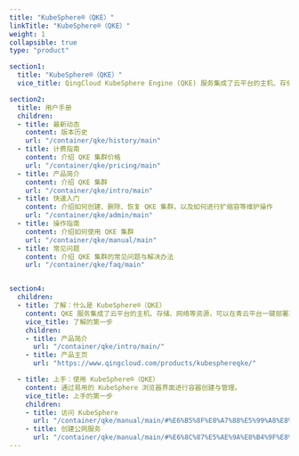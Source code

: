 ```yaml
---
title: "KubeSphere®️（QKE）"
linkTitle: "KubeSphere®️（QKE）"
weight: 1
collapsible: true
type: "product"

section1:
  title: "KubeSphere®️（QKE）"
  vice_title: QingCloud KubeSphere Engine (QKE) 服务集成了云平台的主机、存储、网络等资源，可以在青云平台一键部署高可用的 KubeSphere 集群，支持集群自动巡检和修复，支持一键升级到新版本，工单 24 小时随时响应，并由 KubeSphere 核心团队提供专业支持和服务。

section2:
  title: 用户手册
  children:
  - title: 最新动态
    content: 版本历史
    url: "/container/qke/history/main"
  - title: 计费指南
    content: 介绍 QKE 集群价格
    url: "/container/qke/pricing/main"
  - title: 产品简介
    content: 介绍 QKE 集群
    url: "/container/qke/intro/main"
  - title: 快速入门
    content: 介绍如何创建、删除、恢复 QKE 集群，以及如何进行扩缩容等维护操作
    url: "/container/qke/admin/main"
  - title: 操作指南
    content: 介绍如何使用 QKE 集群
    url: "/container/qke/manual/main"
  - title: 常见问题
    content: 介绍 QKE 集群的常见问题与解决办法
    url: "/container/qke/faq/main"


section4:
  children:
  - title: 了解：什么是 KubeSphere®️（QKE）
    content: QKE 服务集成了云平台的主机、存储、网络等资源，可以在青云平台一键部署高可用的 KubeSphere 集群，具有简单易用、自动运维、一键扩容等特点。
    vice_title: 了解的第一步
    children:
    - title: 产品简介
      url: "/container/qke/intro/main/"
    - title: 产品主页
      url: "https://www.qingcloud.com/products/kubesphereqke/"

  - title: 上手：使用 KubeSphere®️（QKE）
    content: 通过易用的 KubeSphere 浏览器界面进行容器创建与管理。
    vice_title: 上手的第一步
    children:
    - title: 访问 KubeSphere
      url: "/container/qke/manual/main/#%E6%B5%8F%E8%A7%88%E5%99%A8%E8%AE%BF%E9%97%AE-kubesphere"
    - title: 创建公网服务
      url: "/container/qke/manual/main/#%E6%8C%87%E5%AE%9A%E8%B4%9F%E8%BD%BD%E5%9D%87%E8%A1%A1%E5%99%A8%E6%9C%8D%E5%8A%A1%E7%B1%BB%E5%9E%8B"
---
```

